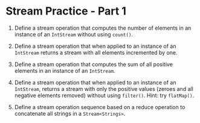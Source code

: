 # Stream Practice - Part 1

1) Define a stream operation that computes the number of elements in an instance of an `IntStream` without using `count()`. 


2) Define a stream operation that when applied to an instance of an `IntStream` returns a stream with all elements incremented by one.


3) Define a stream operation that computes the sum of all positive elements in an instance of an `IntStream`.  


4) Define a stream operation that when applied to an instance of an `IntStream`, returns a stream with only the positive values (zeroes and all negative elements removed) without using `filter()`. Hint: try `flatMap()`. 


5) Define a stream operation sequence based on a reduce operation to concatenate all strings in a `Stream<Strings>`. 

